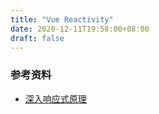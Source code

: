 ```yaml
---
title: "Vue Reactivity"
date: 2020-12-11T19:58:00+08:00
draft: false
---
```


### 参考资料 

- [深入响应式原理](https://cn.vuejs.org/v2/guide/reactivity.html)